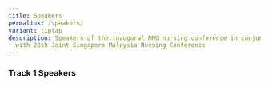 ```yaml
---
title: Speakers
permalink: /speakers/
variant: tiptap
description: Speakers of the inaugural NHG nursing conference in conjunction
  with 28th Joint Singapore Malaysia Nursing Conference
---
```

<h3>Track 1 Speakers</h3>
<p></p>